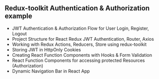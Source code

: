 ## Redux-toolkit Authentication & Authorization example

- JWT Authentication & Authorization Flow for User Login, Register, Logout
- Project Structure for React Redux JWT Authentication, Router, Axios
- Working with Redux Actions, Reducers, Store using redux-toolkit
- Storing JWT in HttpOnly Cookies
- Creating React Function Components with Hooks & Form Validation
- React Function Components for accessing protected Resources (Authorization)
- Dynamic Navigation Bar in React App